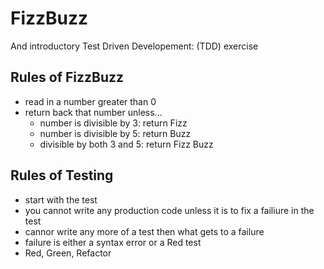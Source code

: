 # FizzBuzz

And introductory Test Driven Developement: (TDD) exercise

## Rules of FizzBuzz

- read in a number greater than 0
- return back that number unless...
 	- number is divisible by 3: return Fizz
 	- number is divisible by 5: return Buzz
 	- divisible by both 3 and 5: return Fizz Buzz

## Rules of Testing

 - start with the test
 - you cannot write any production code unless it is to fix a failiure in the test
 - cannor write any more of a test then what gets to a failure
 - failure is either a syntax error or a Red test
 - Red, Green, Refactor